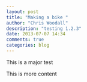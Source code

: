 ```yaml
---
layout: post
title: "Making a bike "
author: "Chris Woodall"
description: "testing 1.2.3"
date: 2013-07-07 14:34
comments: true
categories: blog
---
```


This is a major test

<!-- more -->

This is more content